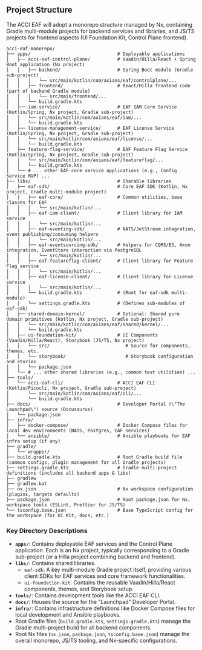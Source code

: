 ## Project Structure

The ACCI EAF will adopt a monorepo structure managed by Nx, containing Gradle multi-module projects for backend services and libraries, and JS/TS projects for frontend aspects (UI Foundation Kit, Control Plane frontend).

```plaintext
acci-eaf-monorepo/
├── apps/                                # Deployable applications
│   ├── acci-eaf-control-plane/          # Vaadin/Hilla/React + Spring Boot application (Nx project)
│   │   ├── backend/                     # Spring Boot module (Gradle sub-project)
│   │   │   └── src/main/kotlin/com/axians/eaf/controlplane/...
│   │   ├── frontend/                    # React/Hilla frontend code (part of backend Gradle module)
│   │   │   └── src/main/frontend/...
│   │   └── build.gradle.kts
│   ├── iam-service/                     # EAF IAM Core Service (Kotlin/Spring, Nx project, Gradle sub-project)
│   │   └── src/main/kotlin/com/axians/eaf/iam/...
│   │   └── build.gradle.kts
│   ├── license-management-service/      # EAF License Service (Kotlin/Spring, Nx project, Gradle sub-project)
│   │   └── src/main/kotlin/com/axians/eaf/license/...
│   │   └── build.gradle.kts
│   ├── feature-flag-service/            # EAF Feature Flag Service (Kotlin/Spring, Nx project, Gradle sub-project)
│   │   └── src/main/kotlin/com/axians/eaf/featureflag/...
│   │   └── build.gradle.kts
│   └── # ... other EAF core service applications (e.g., Config Service MVP) ...
├── libs/                                # Sharable libraries
│   ├── eaf-sdk/                         # Core EAF SDK (Kotlin, Nx project, Gradle multi-module project)
│   │   ├── eaf-core/                    # Common utilities, base classes for EAF
│   │   │   └── src/main/kotlin/...
│   │   ├── eaf-iam-client/              # Client library for IAM service
│   │   │   └── src/main/kotlin/...
│   │   ├── eaf-eventing-sdk/            # NATS/JetStream integration, event publishing/consuming helpers
│   │   │   └── src/main/kotlin/...
│   │   ├── eaf-eventsourcing-sdk/       # Helpers for CQRS/ES, Axon integration, EventStore interaction via PostgreSQL
│   │   │   └── src/main/kotlin/...
│   │   ├── eaf-featureflag-client/      # Client library for Feature Flag service
│   │   │   └── src/main/kotlin/...
│   │   ├── eaf-license-client/          # Client library for License service
│   │   │   └── src/main/kotlin/...
│   │   └── build.gradle.kts             # (Root for eaf-sdk multi-module)
│   │   └── settings.gradle.kts          # (Defines sub-modules of eaf-sdk)
│   ├── shared-domain-kernel/            # Optional: Shared pure domain primitives (Kotlin, Nx project, Gradle sub-project)
│   │   └── src/main/kotlin/com/axians/eaf/shared/kernel/...
│   │   └── build.gradle.kts
│   ├── ui-foundation-kit/               # UI Components (Vaadin/Hilla/React), Storybook (JS/TS, Nx project)
│   │   └── src/                            # Source for components, themes, etc.
│   │   └── storybook/                      # Storybook configuration and stories
│   │   └── package.json
│   └── # ... other shared libraries (e.g., common test utilities) ...
├── tools/
│   └── acci-eaf-cli/                    # ACCI EAF CLI (Kotlin/Picocli, Nx project, Gradle sub-project)
│       └── src/main/kotlin/com/axians/eaf/cli/...
│       └── build.gradle.kts
├── docs/                                # Developer Portal (\"The Launchpad\") source (Docusaurus)
│   └── package.json
├── infra/
│   ├── docker-compose/                  # Docker Compose files for local dev environments (NATS, Postgres, EAF services)
│   └── ansible/                         # Ansible playbooks for EAF infra setup (if any)
├── gradle/
│   └── wrapper/
├── build.gradle.kts                     # Root Gradle build file (common configs, plugin management for all Gradle projects)
├── settings.gradle.kts                  # Gradle multi-project definitions (includes all backend apps & libs)
├── gradlew
├── gradlew.bat
├── nx.json                              # Nx workspace configuration (plugins, targets defaults)
├── package.json                         # Root package.json for Nx, workspace tools (ESLint, Prettier for JS/TS)
└── tsconfig.base.json                   # Base TypeScript config for the workspace (for UI Kit, docs, etc.)
```

### Key Directory Descriptions

* **`apps/`**: Contains deployable EAF services and the Control Plane application. Each is an Nx project, typically corresponding to a Gradle sub-project (or a Hilla project combining backend and frontend).
* **`libs/`**: Contains shared libraries.
  * `eaf-sdk`: A key multi-module Gradle project itself, providing various client SDKs for EAF services and core framework functionalities.
  * `ui-foundation-kit`: Contains the reusable Vaadin/Hilla/React components, themes, and Storybook setup.
* **`tools/`**: Contains development tools like the ACCI EAF CLI.
* **`docs/`**: Houses the source for the \"Launchpad\" Developer Portal.
* **`infra/`**: Contains infrastructure definitions like Docker Compose files for local development and Ansible playbooks.
* Root Gradle files (`build.gradle.kts`, `settings.gradle.kts`) manage the Gradle multi-project build for all backend components.
* Root Nx files (`nx.json`, `package.json`, `tsconfig.base.json`) manage the overall monorepo, JS/TS tooling, and Nx-specific configurations.
